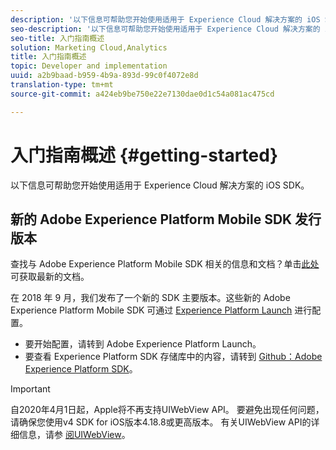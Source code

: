 ```yaml
---
description: '以下信息可帮助您开始使用适用于 Experience Cloud 解决方案的 iOS SDK '
seo-description: '以下信息可帮助您开始使用适用于 Experience Cloud 解决方案的 iOS SDK '
seo-title: 入门指南概述
solution: Marketing Cloud,Analytics
title: 入门指南概述
topic: Developer and implementation
uuid: a2b9baad-b959-4b9a-893d-99c0f4072e8d
translation-type: tm+mt
source-git-commit: a424eb9be750e22e7130dae0d1c54a081ac475cd

---
```



# 入门指南概述 {#getting-started}

以下信息可帮助您开始使用适用于 Experience Cloud 解决方案的 iOS SDK。

## 新的 Adobe Experience Platform Mobile SDK 发行版本

查找与 Adobe Experience Platform Mobile SDK 相关的信息和文档？单击[此处](https://aep-sdks.gitbook.io/docs/)可获取最新的文档。

在 2018 年 9 月，我们发布了一个新的 SDK 主要版本。这些新的 Adobe Experience Platform Mobile SDK 可通过 [Experience Platform Launch](https://www.adobe.com/experience-platform/launch.html) 进行配置。

* 要开始配置，请转到 Adobe Experience Platform Launch。
* 要查看 Experience Platform SDK 存储库中的内容，请转到 [Github：Adobe Experience Platform SDK](https://github.com/Adobe-Marketing-Cloud/acp-sdks)。

>[!IMPORTANT]
>
>自2020年4月1日起，Apple将不再支持UIWebView API。 要避免出现任何问题，请确保您使用v4 SDK for iOS版本4.18.8或更高版本。 有关UIWebView API的详细信息，请参 [阅UIWebView](https://developer.apple.com/documentation/uikit/uiwebview)。
